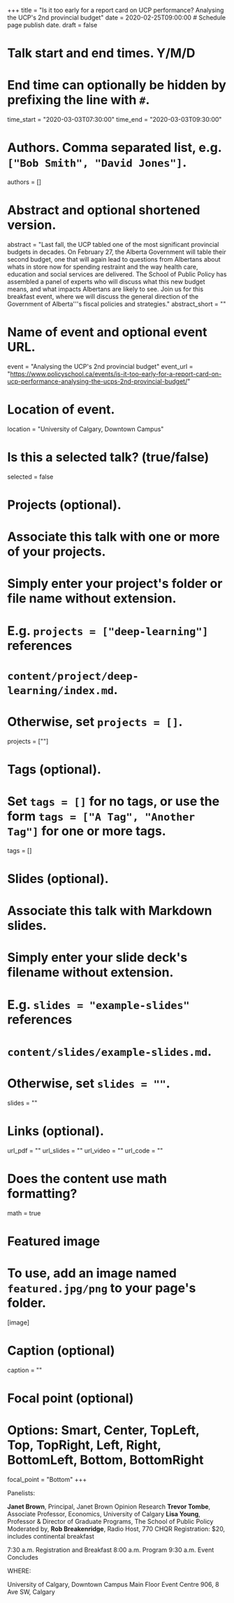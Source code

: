 +++
title = "Is it too early for a report card on UCP performance? Analysing the UCP's 2nd provincial budget"
date = 2020-02-25T09:00:00  # Schedule page publish date.
draft = false

# Talk start and end times. Y/M/D
#   End time can optionally be hidden by prefixing the line with `#`.
time_start = "2020-03-03T07:30:00"
time_end = "2020-03-03T09:30:00"

# Authors. Comma separated list, e.g. `["Bob Smith", "David Jones"]`.
authors = []

# Abstract and optional shortened version.
abstract = "Last fall, the UCP tabled one of the most significant provincial budgets in decades. On February 27, the Alberta Government will table their second budget, one that will again lead to questions from Albertans about whats in store now for spending restraint and the way health care, education and social services are delivered. The School of Public Policy has assembled a panel of experts who will discuss what this new budget means, and what impacts Albertans are likely to see. Join us for this breakfast event, where we will discuss the general direction of the Government of Alberta'''s fiscal policies and strategies."
abstract_short = ""

# Name of event and optional event URL.
event = "Analysing the UCP's 2nd provincial budget"
event_url = "https://www.policyschool.ca/events/is-it-too-early-for-a-report-card-on-ucp-performance-analysing-the-ucps-2nd-provincial-budget/"

# Location of event.
location = "University of Calgary, Downtown Campus"

# Is this a selected talk? (true/false)
selected = false

# Projects (optional).
#   Associate this talk with one or more of your projects.
#   Simply enter your project's folder or file name without extension.
#   E.g. `projects = ["deep-learning"]` references 
#   `content/project/deep-learning/index.md`.
#   Otherwise, set `projects = []`.
projects = [""]

# Tags (optional).
#   Set `tags = []` for no tags, or use the form `tags = ["A Tag", "Another Tag"]` for one or more tags.
tags = []

# Slides (optional).
#   Associate this talk with Markdown slides.
#   Simply enter your slide deck's filename without extension.
#   E.g. `slides = "example-slides"` references 
#   `content/slides/example-slides.md`.
#   Otherwise, set `slides = ""`.
slides = ""

# Links (optional).
url_pdf = ""
url_slides = ""
url_video = ""
url_code = ""

# Does the content use math formatting?
math = true

# Featured image
# To use, add an image named `featured.jpg/png` to your page's folder. 
[image]
  # Caption (optional)
  caption = ""

  # Focal point (optional)
  # Options: Smart, Center, TopLeft, Top, TopRight, Left, Right, BottomLeft, Bottom, BottomRight
  focal_point = "Bottom"
+++

Panelists:

**Janet Brown**, Principal, Janet Brown Opinion Research
**Trevor Tombe**, Associate Professor, Economics, University of Calgary
**Lisa Young**, Professor & Director of Graduate Programs, The School of Public Policy
Moderated by, **Rob Breakenridge**, Radio Host, 770 CHQR
Registration: $20, includes continental breakfast

7:30 a.m. Registration and Breakfast
8:00 a.m. Program
9:30 a.m. Event Concludes

WHERE:

University of Calgary, Downtown Campus
Main Floor Event Centre
906, 8 Ave SW, Calgary

